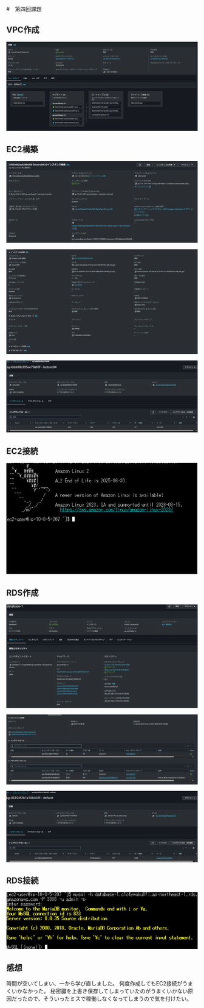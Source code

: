 #　第四回課題

## VPC作成

![VPC詳細](image04/VPC詳細.png)

## EC2構築

![EC2概要](image04/EC2概要.png)

![EC2詳細](image04/EC2詳細.png)

![EC2セキュリティ](image04/EC2セキュリティ.png)

## EC2接続

![EC2接続](image04/EC2接続.png)


## RDS作成

![RDS概要](image04/RDS概要.png)

![RDSインバウンド](image04/RDSインバウンド.png)

![RDSセキュリティグループ](image04/RDSセキュリティ.png)



## RDS接続

![RDS接続](image04/RDS接続.png)

## 感想

時間が空いてしまい、一から学び直しました。
何度作成してもEC2接続がうまくいかなかった。
秘密鍵を上書き保存してしまっていたのがうまくいかない原因だったので、そういったミスで稼働しなくなってしまうので気を付けたい。